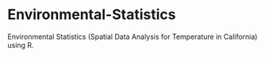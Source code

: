 # Environmental-Statistics
Environmental Statistics (Spatial Data Analysis for Temperature in California) using R.
